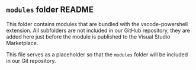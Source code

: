 ## `modules` folder README

This folder contains modules that are bundled with the vscode-powershell extension.
All subfolders are not included in our GitHub repository, they are added here just
before the module is published to the Visual Studio Marketplace.

This file serves as a placeholder so that the `modules` folder will be included
in our Git repository.
